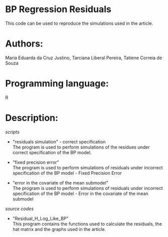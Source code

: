 # BP Regression Residuals

This code can be used to reproduce the simulations used in the article.

# Authors:
Maria Eduarda da Cruz Justino, Tarciana Liberal Pereira, Tatiene Correia de Souza

# Programming language:
R

# Description:
*scripts*
* "residuals simulation" - correct specification <br>
  The program is used to perform simulations of the residues under correct specification of the BP model.

* "fixed precision error" <br>
The program is used to perform simulations of residuals under incorrect specification of the BP model - Fixed Precision Error

* "error in the covariate of the mean submodel" <br>
The program is used to perform simulations of residuals under incorrect specification of the BP model - Error in the covariate of the mean submodel

*source codes*
* "Residual_H_Log_Like_BP" <br>
  This program contains the functions used to calculate the residuals, the hat matrix and the graphs used in the article.
